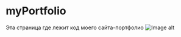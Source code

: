 # myPortfolio
Эта страница где лежит код моего сайта-портфолио
![Image alt](https://github.com/sudondie/raw/master/images/PortfolioColors.PNG)

